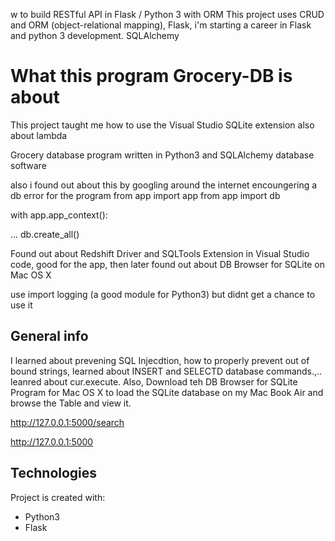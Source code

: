 w to build RESTful API in Flask / Python 3 with ORM
This project uses CRUD and ORM (object-relational mapping), Flask, i'm starting a career in Flask and python 3 development. SQLAlchemy

# What this program Grocery-DB is about
This project taught me how to use the Visual Studio SQLite extension also about lambda

Grocery database program written in Python3 and SQLAlchemy database software

also i found out about this by googling around the internet encoungering a db error for the program
from app import app
from app import db

with app.app_context():

... db.create_all()

Found out about Redshift Driver and SQLTools Extension in Visual Studio code, good for the app, then later found out about DB Browser for SQLite on Mac OS X

use import logging (a good module for Python3) but didnt get a chance to use it

## General info
I learned about prevening SQL Injecdtion, how to properly prevent out of bound strings, learned about INSERT and SELECTD database commands.,.. leanred about cur.execute.  Also, Download teh DB Browser for SQLite Program for Mac OS X to load the SQLite database on my Mac Book Air and browse the Table and view it.

http://127.0.0.1:5000/search<p>
http://127.0.0.1:5000<p>
	
## Technologies
Project is created with:
* Python3
* Flask
